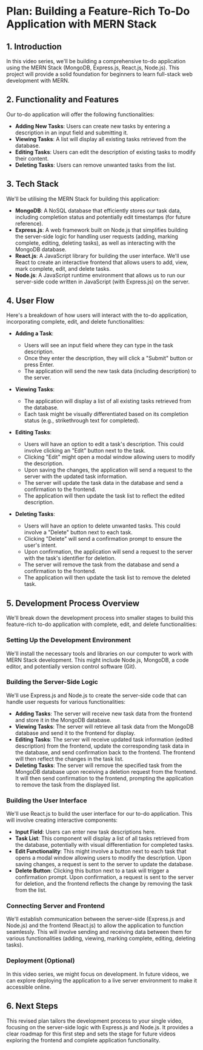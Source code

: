 # Plan: Building a Feature-Rich To-Do Application with MERN Stack

## 1. Introduction
In this video series, we'll be building a comprehensive to-do application using the MERN Stack (MongoDB, Express.js, React.js, Node.js). This project will provide a solid foundation for beginners to learn full-stack web development with MERN.

## 2. Functionality and Features
Our to-do application will offer the following functionalities:

- **Adding New Tasks**: Users can create new tasks by entering a description in an input field and submitting it.
- **Viewing Tasks**: A list will display all existing tasks retrieved from the database.
- **Editing Tasks**: Users can edit the description of existing tasks to modify their content.
- **Deleting Tasks**: Users can remove unwanted tasks from the list.

## 3. Tech Stack
We'll be utilising the MERN Stack for building this application:

- **MongoDB**: A NoSQL database that efficiently stores our task data, including completion status and potentially edit timestamps (for future reference).
- **Express.js**: A web framework built on Node.js that simplifies building the server-side logic for handling user requests (adding, marking complete, editing, deleting tasks), as well as interacting with the MongoDB database.
- **React.js**: A JavaScript library for building the user interface. We'll use React to create an interactive frontend that allows users to add, view, mark complete, edit, and delete tasks.
- **Node.js**: A JavaScript runtime environment that allows us to run our server-side code written in JavaScript (with Express.js) on the server.

## 4. User Flow
Here's a breakdown of how users will interact with the to-do application, incorporating complete, edit, and delete functionalities:

- **Adding a Task**:
  - Users will see an input field where they can type in the task description.
  - Once they enter the description, they will click a "Submit" button or press Enter.
  - The application will send the new task data (including description) to the server.
  
- **Viewing Tasks**:
  - The application will display a list of all existing tasks retrieved from the database.
  - Each task might be visually differentiated based on its completion status (e.g., strikethrough text for completed).

- **Editing Tasks**:
  - Users will have an option to edit a task's description. This could involve clicking an "Edit" button next to the task.
  - Clicking "Edit" might open a modal window allowing users to modify the description.
  - Upon saving the changes, the application will send a request to the server with the updated task information.
  - The server will update the task data in the database and send a confirmation to the frontend.
  - The application will then update the task list to reflect the edited description.

- **Deleting Tasks**:
  - Users will have an option to delete unwanted tasks. This could involve a "Delete" button next to each task.
  - Clicking "Delete" will send a confirmation prompt to ensure the user's intent.
  - Upon confirmation, the application will send a request to the server with the task's identifier for deletion.
  - The server will remove the task from the database and send a confirmation to the frontend.
  - The application will then update the task list to remove the deleted task.

## 5. Development Process Overview
We'll break down the development process into smaller stages to build this feature-rich to-do application with complete, edit, and delete functionalities:

### Setting Up the Development Environment
We'll install the necessary tools and libraries on our computer to work with MERN Stack development. This might include Node.js, MongoDB, a code editor, and potentially version control software (Git).

### Building the Server-Side Logic
We'll use Express.js and Node.js to create the server-side code that can handle user requests for various functionalities:

- **Adding Tasks**: The server will receive new task data from the frontend and store it in the MongoDB database.
- **Viewing Tasks**: The server will retrieve all task data from the MongoDB database and send it to the frontend for display.
- **Editing Tasks**: The server will receive updated task information (edited description) from the frontend, update the corresponding task data in the database, and send confirmation back to the frontend. The frontend will then reflect the changes in the task list.
- **Deleting Tasks**: The server will remove the specified task from the MongoDB database upon receiving a deletion request from the frontend. It will then send confirmation to the frontend, prompting the application to remove the task from the displayed list.

### Building the User Interface
We'll use React.js to build the user interface for our to-do application. This will involve creating interactive components:

- **Input Field**: Users can enter new task descriptions here.
- **Task List**: This component will display a list of all tasks retrieved from the database, potentially with visual differentiation for completed tasks.
- **Edit Functionality**: This might involve a button next to each task that opens a modal window allowing users to modify the description. Upon saving changes, a request is sent to the server to update the database.
- **Delete Button**: Clicking this button next to a task will trigger a confirmation prompt. Upon confirmation, a request is sent to the server for deletion, and the frontend reflects the change by removing the task from the list.

### Connecting Server and Frontend
We'll establish communication between the server-side (Express.js and Node.js) and the frontend (React.js) to allow the application to function seamlessly. This will involve sending and receiving data between them for various functionalities (adding, viewing, marking complete, editing, deleting tasks).

### Deployment (Optional)
In this video series, we might focus on development. In future videos, we can explore deploying the application to a live server environment to make it accessible online.

## 6. Next Steps
This revised plan tailors the development process to your single video, focusing on the server-side logic with Express.js and Node.js. It provides a clear roadmap for this first step and sets the stage for future videos exploring the frontend and complete application functionality.

